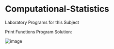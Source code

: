 # Computational-Statistics
Laboratory Programs for this Subject

Print Functions Program Solution:

![image](https://user-images.githubusercontent.com/104893913/182315646-e219e2ab-4622-440d-8d4c-69c915a58661.png)
